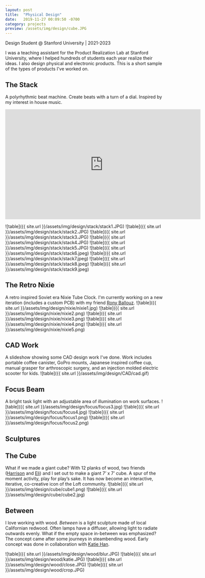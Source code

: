 ```yaml
---
layout: post
title:  "Physical Design"
date:   2019-11-27 00:09:50 -0700
category: projects
preview: /assets/img/design/cube.JPG
---
```


Design Student @ Stanford University | 2021-2023

I was a teaching assistant for the Product Realization Lab at Stanford University, where I helped hundreds of students each year realize their ideas. I also design physical and electronic products. This is a short sample of the types of products I've worked on.

## The Stack
A polyrhythmic beat machine. Create beats with a turn of a dial. Inspired by my interest in house music.
<iframe width="620" height="348.75" src="https://www.youtube.com/embed/pO1b80tla-w" title="YouTube video player" frameborder="0" allow="accelerometer; autoplay; clipboard-write; encrypted-media; gyroscope; picture-in-picture" allowfullscreen> </iframe>

![table]({{ site.url }}/assets/img/design/stack/stack1.JPG)
![table]({{ site.url }}/assets/img/design/stack/stack2.JPG)
![table]({{ site.url }}/assets/img/design/stack/stack3.JPG)
![table]({{ site.url }}/assets/img/design/stack/stack4.JPG)
![table]({{ site.url }}/assets/img/design/stack/stack5.JPG)
![table]({{ site.url }}/assets/img/design/stack/stack6.jpeg)
![table]({{ site.url }}/assets/img/design/stack/stack7.jpeg)
![table]({{ site.url }}/assets/img/design/stack/stack8.jpeg)
![table]({{ site.url }}/assets/img/design/stack/stack9.jpeg)

## The Retro Nixie
A retro inspired Soviet era Nixie Tube Clock. I'm currently working on a new iteration (includes a custom PCB) with my friend [Rony Ballouz](https://rballouz.me/).
![table]({{ site.url }}/assets/img/design/nixie/nixie1.jpg)
![table]({{ site.url }}/assets/img/design/nixie/nixie2.png)
![table]({{ site.url }}/assets/img/design/nixie/nixie3.png)
![table]({{ site.url }}/assets/img/design/nixie/nixie4.png)
![table]({{ site.url }}/assets/img/design/nixie/nixie5.png)

## CAD Work
A slideshow showing some CAD design work I've done. Work includes portable coffee canister, GoPro mounts, Japanese inspired coffee cup, manual grasper for arthroscopic surgery, and an injection molded electric scooter for kids.
![table]({{ site.url }}/assets/img/design/CAD/cad.gif)

## Focus Beam
A bright task light with an adjustable area of illumination on work surfaces.
![table]({{ site.url }}/assets/img/design/focus/focus3.jpg)
![table]({{ site.url }}/assets/img/design/focus/focus4.jpg)
![table]({{ site.url }}/assets/img/design/focus/focus1.png)
![table]({{ site.url }}/assets/img/design/focus/focus2.png)

## Sculptures

## The Cube
What if we made a giant cube? With 12 planks of wood, two friends ([Harrison](https://harrisonlin.com/) and [Eli](https://elidavis11.wixsite.com/elidavisdesignold)) and I set out to make a giant 7’ x 7’ cube. A spur of the moment activity, play for play’s sake. It has now become an interactive, iterative, co-creative icon of the Loft community.
![table]({{ site.url }}/assets/img/design/cube/cube1.png)
![table]({{ site.url }}/assets/img/design/cube/cube2.jpg)

## Between
I love working with wood. _Between_ is a light sculpture made of local Californian redwood. Often lamps have a diffuser, allowing light to radiate outwards evenly. What if the empty space in-between was emphasized? The concept came after some journeys in steambending wood. Early concept was done in collaboration with [Katie Han](https://katie-han.com/).

![table]({{ site.url }}/assets/img/design/wood/blur.JPG)
![table]({{ site.url }}/assets/img/design/wood/katie.JPG)
![table]({{ site.url }}/assets/img/design/wood/close.JPG)
![table]({{ site.url }}/assets/img/design/wood/crop.JPG)
